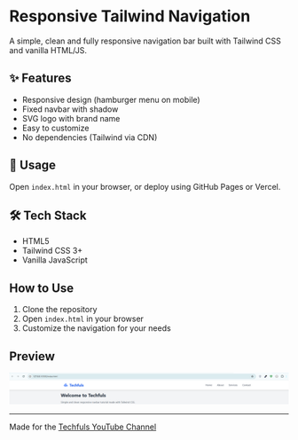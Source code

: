 # Responsive Tailwind Navigation

A simple, clean and fully responsive navigation bar built with Tailwind CSS and vanilla HTML/JS.

## ✨ Features

- Responsive design (hamburger menu on mobile)
- Fixed navbar with shadow
- SVG logo with brand name
- Easy to customize
- No dependencies (Tailwind via CDN)

## 📁 Usage

Open `index.html` in your browser, or deploy using GitHub Pages or Vercel.

## 🛠️ Tech Stack

- HTML5
- Tailwind CSS 3+
- Vanilla JavaScript

## How to Use

1. Clone the repository
2. Open `index.html` in your browser
3. Customize the navigation for your needs

## Preview

![Demo Screenshot](./assets/web.png)


---


Made for the [Techfuls YouTube Channel](https://www.youtube.com/@techfuls)
